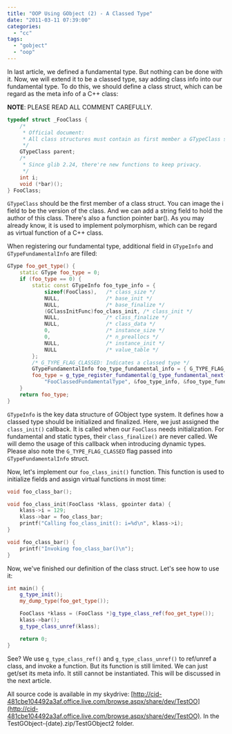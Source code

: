 ```yaml
---
title: "OOP Using GObject (2) - A Classed Type"
date: "2011-03-11 07:39:00"
categories: 
  - "cc"
tags: 
  - "gobject"
  - "oop"
---
```


In last article, we defined a fundamental type. But nothing can be done with it. Now, we will extend it to be a classed type, say adding class info into our fundamental type. To do this, we should define a class struct, which can be regard as the meta info of a C++ class:

**NOTE**: PLEASE READ ALL COMMENT CAREFULLY.

```cpp
typedef struct _FooClass {
    /*
     * Official document:
     * All class structures must contain as first member a GTypeClass structure.
     */
    GTypeClass parent;
    /*
     * Since glib 2.24, there're new functions to keep privacy.
     */
    int i;
    void (*bar)();
} FooClass;
```

`GTypeClass` should be the first member of a class struct. You can image the i field to be the version of the class. And we can add a string field to hold the author of this class. There's also a function pointer bar(). As you may already know, it is used to implement polymorphism, which can be regard as virtual function of a C++ class.

When registering our fundamental type, additional field in `GTypeInfo` and `GTypeFundamentalInfo` are filled:

```cpp
GType foo_get_type() {
    static GType foo_type = 0;
    if (foo_type == 0) {
        static const GTypeInfo foo_type_info = {
            sizeof(FooClass),   /* class_size */
            NULL,               /* base_init */
            NULL,               /* base_finalize */
            (GClassInitFunc)foo_class_init, /* class_init */
            NULL,               /* class_finalize */
            NULL,               /* class_data */
            0,                  /* instance_size */
            0,                  /* n_preallocs */
            NULL,               /* instance_init */
            NULL                /* value_table */
        };
        /* G_TYPE_FLAG_CLASSED: Indicates a classed type */
        GTypeFundamentalInfo foo_type_fundamental_info = { G_TYPE_FLAG_CLASSED };
        foo_type = g_type_register_fundamental(g_type_fundamental_next(),
            "FooClassedFundamentalType", &foo_type_info, &foo_type_fundamental_info, 0);
    }
    return foo_type;
}
```

`GTypeInfo` is the key data structure of GObject type system. It defines how a classed type should be initialized and finalized. Here, we just assigned the `class_init()` callback. It is called when our `FooClass` needs initialization. For fundamental and static types, their `class_finalize()` are never called. We will demo the usage of this callback when introducing dynamic types. Please also note the `G_TYPE_FLAG_CLASSED` flag passed into `GTypeFundamentalInfo` struct.

Now, let's implement our `foo_class_init()` function. This function is used to initialize fields and assign virtual functions in most time:

```cpp
void foo_class_bar();

void foo_class_init(FooClass *klass, gpointer data) {
    klass->i = 129;
    klass->bar = foo_class_bar;
    printf("Calling foo_class_init(): i=%d\n", klass->i);
}

void foo_class_bar() {
    printf("Invoking foo_class_bar()\n");
}
```

Now, we've finished our definition of the class struct. Let's see how to use it:

```cpp
int main() {
    g_type_init();
    my_dump_type(foo_get_type());

    FooClass *klass = (FooClass *)g_type_class_ref(foo_get_type());
    klass->bar();
    g_type_class_unref(klass);

    return 0;
}
```

See? We use `g_type_class_ref()` and `g_type_class_unref()` to ref/unref a class, and invoke a function. But its function is still limited. We can just get/set its meta info. It still cannot be instantiated. This will be discussed in the next article.

All source code is available in my skydrive: [http://cid-481cbe104492a3af.office.live.com/browse.aspx/share/dev/TestOO](http://cid-481cbe104492a3af.office.live.com/browse.aspx/share/dev/TestOO). In the TestGObject-{date}.zip/TestGObject2 folder.
